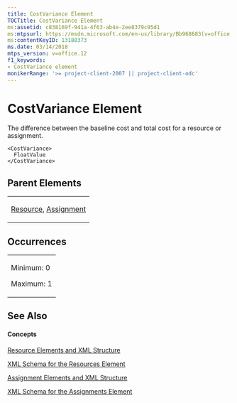 ```yaml
---
title: CostVariance Element
TOCTitle: CostVariance Element
ms:assetid: c838169f-941a-4f63-ab4e-2ee8379c95d1
ms:mtpsurl: https://msdn.microsoft.com/en-us/library/Bb968683(v=office.12)
ms:contentKeyID: 13188373
ms.date: 03/14/2018
mtps_version: v=office.12
f1_keywords:
- CostVariance element
monikerRange: '>= project-client-2007 || project-client-odc'
---
```


# CostVariance Element




The difference between the baseline cost and total cost for a resource or assignment.

    <CostVariance>
      FloatValue
    </CostVariance>

## Parent Elements

<table>
<colgroup>
<col style="width: 100%" />
</colgroup>
<tbody>
<tr class="odd">
<td><p><a href="resource-element.md">Resource</a>, <a href="assignment-element.md">Assignment</a></p></td>
</tr>
</tbody>
</table>

## Occurrences

<table>
<colgroup>
<col style="width: 100%" />
</colgroup>
<tbody>
<tr class="odd">
<td><p>Minimum: 0</p>
<p>Maximum: 1</p></td>
</tr>
</tbody>
</table>

## See Also

#### Concepts

[Resource Elements and XML Structure](resource-elements-and-xml-structure.md)

[XML Schema for the Resources Element](xml-schema-for-the-resources-element.md)

[Assignment Elements and XML Structure](assignment-elements-and-xml-structure.md)

[XML Schema for the Assignments Element](xml-schema-for-the-assignments-element.md)

